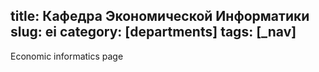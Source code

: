 title: Кафедра Экономической Информатики
slug: ei
category: [departments]
tags: [_nav]
---

Economic informatics page